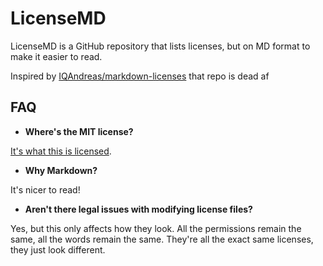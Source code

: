 # LicenseMD

LicenseMD is a GitHub repository that lists licenses, but on MD format to make it easier to read.

Inspired by [IQAndreas/markdown-licenses](https://github.com/IQAndreas/markdown-licenses) that repo is dead af

## FAQ

- **Where's the MIT license?**

[It's what this is licensed](https://github.com/JuxGD/LicenseMD/blob/main/LICENSE.md).


- **Why Markdown?**

It's nicer to read!


- **Aren't there legal issues with modifying license files?**

Yes, but this only affects how they look. All the permissions remain the same, all the words remain the same. They're all the exact same licenses, they just look different.
